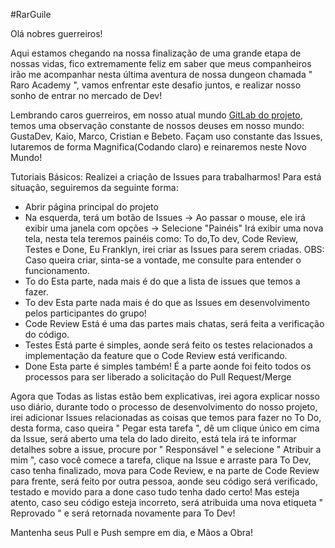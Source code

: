 #RarGuile

Olá nobres guerreiros!

Aqui estamos chegando na nossa finalização de uma grande etapa de nossas vidas, fico extremamente feliz em saber que meus companheiros
irão me acompanhar nesta última aventura de nossa dungeon chamada " Raro Academy ", vamos enfrentar este desafio juntos, e realizar nosso
sonho de entrar no mercado de Dev!

Lembrando caros guerreiros, em nosso atual mundo <a href="https://gitlab.com/thak1996/rarguile">GitLab do projeto</a>, temos uma
observação constante de nossos deuses em nosso mundo: GustaDev, Kaio, Marco, Cristian e Bebeto. Façam uso constante das Issues, lutaremos de forma Magnifica(Codando claro) e reinaremos neste Novo Mundo!

Tutoriais Básicos:
Realizei a criação de Issues para trabalharmos! Para está situação, seguiremos da seguinte forma:

- Abrir página principal do projeto
- Na esquerda, terá um botão de Issues -> Ao passar o mouse, ele irá exibir uma janela com opções -> Selecione "Painéis"
  Irá exibir uma nova tela, nesta tela teremos painéis como: To do,To dev, Code Review, Testes e Done,
  Eu Franklyn, irei criar as Issues para serem criadas.
  OBS: Caso queira criar, sinta-se a vontade, me consulte para entender o funcionamento.
- To do
  Esta parte, nada mais é do que a lista de issues que temos a fazer.
- To dev
  Esta parte nada mais é do que as Issues em desenvolvimento pelos participantes do grupo!
- Code Review
  Está é uma das partes mais chatas, será feita a verificação do código.
- Testes
  Está parte é simples, aonde será feito os testes relacionados a implementação da feature que o Code Review está verificando.
- Done
  Esta parte é simples também! É a parte aonde foi feito todos os processos para ser liberado a solicitação do Pull Request/Merge

Agora que Todas as listas estão bem explicativas, irei agora explicar nosso uso diário, durante todo o processo de desenvolvimento
do nosso projeto, irei adicionar Issues relacionadas as coisas que temos para fazer no To Do, desta forma, caso queira " Pegar esta tarefa ",
dê um clique único em cima da Issue, será aberto uma tela do lado direito, está tela irá te informar detalhes sobre a issue, procure por
" Responsável " e selecione " Atribuir a mim ", caso você comece a tarefa, clique na Issue e arraste para To Dev, caso tenha finalizado, mova para Code Review, e na parte de Code Review para frente, será feito por outra pessoa, aonde seu código será verificado, testado e movido para a done caso tudo tenha dado certo! Mas esteja atento, caso seu código esteja incorreto, será atribuida uma nova etiqueta " Reprovado " e será retornada novamente para To Dev!

Mantenha seus Pull e Push sempre em dia, e Mãos a Obra!
